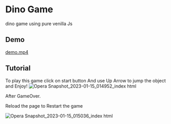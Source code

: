 
# Dino Game
dino game using pure venilla Js 

## Demo

[demo.mp4](https://user-images.githubusercontent.com/117756490/212495735-01c6b9e7-d3b5-489d-919b-8dc470a3e4c8.mp4)
## Tutorial
To play this game click on start button And use Up Arrow to jump the object and Enjoy!
![Opera Snapshot_2023-01-15_014952_index html](https://user-images.githubusercontent.com/117756490/212495680-d56ae671-7a04-4169-913a-5292f6133b0e.png)

After GameOver.

Reload the page to Restart the game

![Opera Snapshot_2023-01-15_015036_index html](https://user-images.githubusercontent.com/117756490/212495911-3478be8a-6685-4a6a-ae18-0a46999cf135.png)